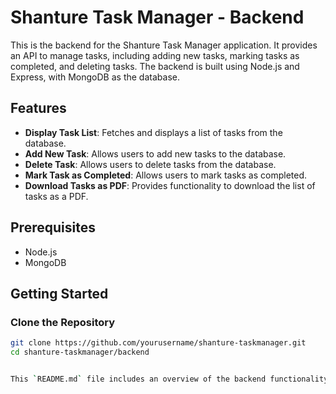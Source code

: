 # Shanture Task Manager - Backend

This is the backend for the Shanture Task Manager application. It provides an API to manage tasks, including adding new tasks, marking tasks as completed, and deleting tasks. The backend is built using Node.js and Express, with MongoDB as the database.

## Features

- **Display Task List**: Fetches and displays a list of tasks from the database.
- **Add New Task**: Allows users to add new tasks to the database.
- **Delete Task**: Allows users to delete tasks from the database.
- **Mark Task as Completed**: Allows users to mark tasks as completed.
- **Download Tasks as PDF**: Provides functionality to download the list of tasks as a PDF.

## Prerequisites

- Node.js
- MongoDB

## Getting Started

### Clone the Repository

```bash
git clone https://github.com/yourusername/shanture-taskmanager.git
cd shanture-taskmanager/backend


This `README.md` file includes an overview of the backend functionality, prerequisites, setup instructions, API endpoints, and the project structure. Adjust the URLs and any other specific details as necessary to match your project's configuration and structure.
